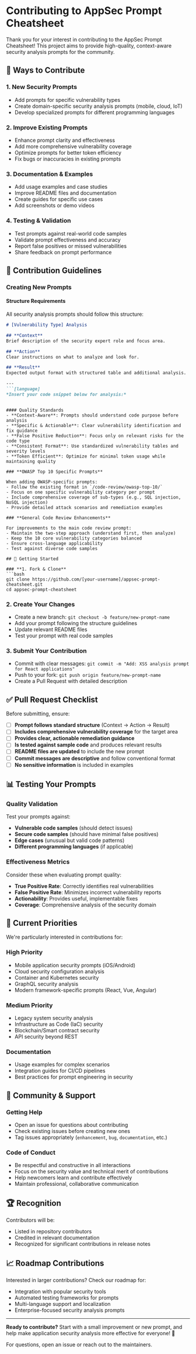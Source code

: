 # Contributing to AppSec Prompt Cheatsheet

Thank you for your interest in contributing to the AppSec Prompt Cheatsheet! This project aims to provide high-quality, context-aware security analysis prompts for the community.

## 🚀 Ways to Contribute

### 1. **New Security Prompts**
- Add prompts for specific vulnerability types
- Create domain-specific security analysis prompts (mobile, cloud, IoT)
- Develop specialized prompts for different programming languages

### 2. **Improve Existing Prompts**
- Enhance prompt clarity and effectiveness
- Add more comprehensive vulnerability coverage
- Optimize prompts for better token efficiency
- Fix bugs or inaccuracies in existing prompts

### 3. **Documentation & Examples**
- Add usage examples and case studies
- Improve README files and documentation
- Create guides for specific use cases
- Add screenshots or demo videos

### 4. **Testing & Validation**
- Test prompts against real-world code samples
- Validate prompt effectiveness and accuracy
- Report false positives or missed vulnerabilities
- Share feedback on prompt performance

## 📝 Contribution Guidelines

### **Creating New Prompts**

#### Structure Requirements
All security analysis prompts should follow this structure:

```markdown
# [Vulnerability Type] Analysis

## **Context**
Brief description of the security expert role and focus area.

## **Action** 
Clear instructions on what to analyze and look for.

## **Result**
Expected output format with structured table and additional analysis.

---
```[language]
*Insert your code snippet below for analysis:*
```
```

#### Quality Standards
- **Context-Aware**: Prompts should understand code purpose before analysis
- **Specific & Actionable**: Clear vulnerability identification and fix guidance  
- **False Positive Reduction**: Focus only on relevant risks for the code type
- **Consistent Format**: Use standardized vulnerability tables and severity levels
- **Token Efficient**: Optimize for minimal token usage while maintaining quality

### **OWASP Top 10 Specific Prompts**

When adding OWASP-specific prompts:
- Follow the existing format in `/code-review/owasp-top-10/`
- Focus on one specific vulnerability category per prompt
- Include comprehensive coverage of sub-types (e.g., SQL injection, NoSQL injection)
- Provide detailed attack scenarios and remediation examples

### **General Code Review Enhancements**

For improvements to the main code review prompt:
- Maintain the two-step approach (understand first, then analyze)
- Keep the 10 core vulnerability categories balanced
- Ensure cross-language applicability
- Test against diverse code samples

## 🔧 Getting Started

### **1. Fork & Clone**
```bash
git clone https://github.com/[your-username]/appsec-prompt-cheatsheet.git
cd appsec-prompt-cheatsheet
```

### **2. Create Your Changes**
- Create a new branch: `git checkout -b feature/new-prompt-name`
- Add your prompt following the structure guidelines
- Update relevant README files
- Test your prompt with real code samples

### **3. Submit Your Contribution**
- Commit with clear messages: `git commit -m "Add: XSS analysis prompt for React applications"`
- Push to your fork: `git push origin feature/new-prompt-name`
- Create a Pull Request with detailed description

## ✅ Pull Request Checklist

Before submitting, ensure:

- [ ] **Prompt follows standard structure** (Context → Action → Result)
- [ ] **Includes comprehensive vulnerability coverage** for the target area
- [ ] **Provides clear, actionable remediation guidance**
- [ ] **Is tested against sample code** and produces relevant results
- [ ] **README files are updated** to include the new prompt
- [ ] **Commit messages are descriptive** and follow conventional format
- [ ] **No sensitive information** is included in examples

## 📊 Testing Your Prompts

### **Quality Validation**
Test your prompts against:
- **Vulnerable code samples** (should detect issues)
- **Secure code samples** (should have minimal false positives)
- **Edge cases** (unusual but valid code patterns)
- **Different programming languages** (if applicable)

### **Effectiveness Metrics**
Consider these when evaluating prompt quality:
- **True Positive Rate**: Correctly identifies real vulnerabilities
- **False Positive Rate**: Minimizes incorrect vulnerability reports
- **Actionability**: Provides useful, implementable fixes
- **Coverage**: Comprehensive analysis of the security domain

## 🎯 Current Priorities

We're particularly interested in contributions for:

### **High Priority**
- Mobile application security prompts (iOS/Android)
- Cloud security configuration analysis
- Container and Kubernetes security
- GraphQL security analysis
- Modern framework-specific prompts (React, Vue, Angular)

### **Medium Priority**
- Legacy system security analysis
- Infrastructure as Code (IaC) security
- Blockchain/Smart contract security
- API security beyond REST

### **Documentation**
- Usage examples for complex scenarios
- Integration guides for CI/CD pipelines
- Best practices for prompt engineering in security

## 💬 Community & Support

### **Getting Help**
- Open an issue for questions about contributing
- Check existing issues before creating new ones
- Tag issues appropriately (`enhancement`, `bug`, `documentation`, etc.)

### **Code of Conduct**
- Be respectful and constructive in all interactions
- Focus on the security value and technical merit of contributions
- Help newcomers learn and contribute effectively
- Maintain professional, collaborative communication

## 🏆 Recognition

Contributors will be:
- Listed in repository contributors
- Credited in relevant documentation
- Recognized for significant contributions in release notes

## 📈 Roadmap Contributions

Interested in larger contributions? Check our roadmap for:
- Integration with popular security tools
- Automated testing frameworks for prompts
- Multi-language support and localization
- Enterprise-focused security analysis prompts

---

**Ready to contribute?** Start with a small improvement or new prompt, and help make application security analysis more effective for everyone! 🔐

For questions, open an issue or reach out to the maintainers.
